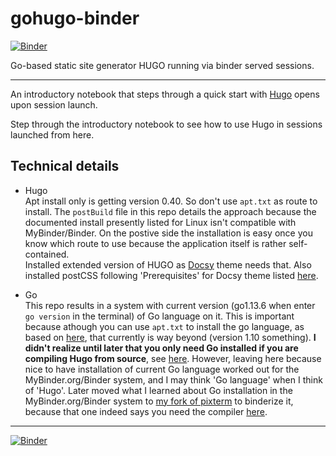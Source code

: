 # gohugo-binder

[![Binder](https://mybinder.org/badge_logo.svg)](https://mybinder.org/v2/gh/fomightez/gohugo-binder/master?filepath=index.ipynb)

Go-based static site generator HUGO running via binder served sessions.

------


An introductory notebook that steps through a quick start with [Hugo](https://gohugo.io/) opens upon session launch.

Step through the introductory notebook to see how to use Hugo in sessions launched from here.

Technical details
-----------------

- Hugo  
	Apt install only is getting version 0.40. So don't use `apt.txt` as route to install. The `postBuild` file in this repo details the approach because the documented install presently listed for Linux isn't compatible with MyBinder/Binder. On the postive side the installation is easy once you know which route to use because the application itself is rather self-contained.   
	Installed extended version of HUGO as [Docsy](https://themes.gohugo.io/docsy/) theme needs that. Also installed postCSS following 'Prerequisites' for Docsy theme listed [here]( https://themes.gohugo.io/docsy/).


- Go  
	This repo results in a system with current version (go1.13.6 when enter `go version` in the terminal) of Go language on it. This is important because athough you can use `apt.txt` to install the go language, as based on [here](https://github.com/aborruso/bashnotebook/blob/master/binder/apt.txt), that currently is way beyond (version 1.10 something). **I didn't realize until later that you only need Go installed if you are compiling Hugo from source**, see [here](https://discourse.gohugo.io/t/quick-start-doesnt-work-on-ubuntu/14686/2). However, leaving here because nice to have installation of current Go language worked out for the MyBinder.org/Binder system, and I may think 'Go language' when I think of 'Hugo'. Later moved what I learned about Go installation in the MyBinder.org/Binder system to [my fork of pixterm](https://github.com/fomightez/pixterm/) to binderize it, because that one indeed says you need the compiler [here](https://github.com/eliukblau/pixterm#installation).


----

[![Binder](https://mybinder.org/badge_logo.svg)](https://mybinder.org/v2/gh/fomightez/gohugo-binder/master?filepath=index.ipynb)
